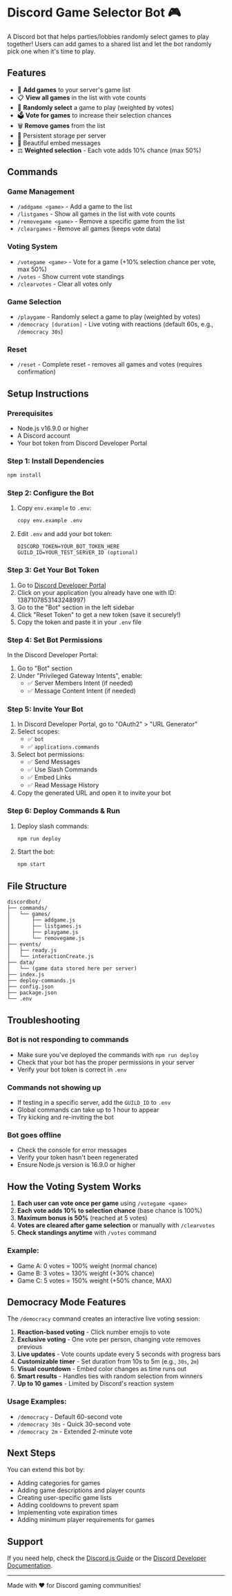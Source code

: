 # Discord Game Selector Bot 🎮

A Discord bot that helps parties/lobbies randomly select games to play together! Users can add games to a shared list and let the bot randomly pick one when it's time to play.

## Features

- 📝 **Add games** to your server's game list
- 📋 **View all games** in the list with vote counts
- 🎲 **Randomly select** a game to play (weighted by votes)
- 🗳️ **Vote for games** to increase their selection chances
- 🗑️ **Remove games** from the list
- 💾 Persistent storage per server
- 🎨 Beautiful embed messages
- ⚖️ **Weighted selection** - Each vote adds 10% chance (max 50%)

## Commands

### Game Management
- `/addgame <game>` - Add a game to the list
- `/listgames` - Show all games in the list with vote counts
- `/removegame <game>` - Remove a specific game from the list
- `/cleargames` - Remove all games (keeps vote data)

### Voting System
- `/votegame <game>` - Vote for a game (+10% selection chance per vote, max 50%)
- `/votes` - Show current vote standings
- `/clearvotes` - Clear all votes only

### Game Selection
- `/playgame` - Randomly select a game to play (weighted by votes)
- `/democracy [duration]` - Live voting with reactions (default 60s, e.g., `/democracy 30s`)

### Reset
- `/reset` - Complete reset - removes all games and votes (requires confirmation)

## Setup Instructions

### Prerequisites

- Node.js v16.9.0 or higher
- A Discord account
- Your bot token from Discord Developer Portal

### Step 1: Install Dependencies

```bash
npm install
```

### Step 2: Configure the Bot

1. Copy `env.example` to `.env`:
   ```bash
   copy env.example .env
   ```

2. Edit `.env` and add your bot token:
   ```
   DISCORD_TOKEN=YOUR_BOT_TOKEN_HERE
   GUILD_ID=YOUR_TEST_SERVER_ID (optional)
   ```

### Step 3: Get Your Bot Token

1. Go to [Discord Developer Portal](https://discord.com/developers/applications)
2. Click on your application (you already have one with ID: 1387107853143248997)
3. Go to the "Bot" section in the left sidebar
4. Click "Reset Token" to get a new token (save it securely!)
5. Copy the token and paste it in your `.env` file

### Step 4: Set Bot Permissions

In the Discord Developer Portal:
1. Go to "Bot" section
2. Under "Privileged Gateway Intents", enable:
   - ✅ Server Members Intent (if needed)
   - ✅ Message Content Intent (if needed)

### Step 5: Invite Your Bot

1. In Discord Developer Portal, go to "OAuth2" > "URL Generator"
2. Select scopes:
   - ✅ `bot`
   - ✅ `applications.commands`
3. Select bot permissions:
   - ✅ Send Messages
   - ✅ Use Slash Commands
   - ✅ Embed Links
   - ✅ Read Message History
4. Copy the generated URL and open it to invite your bot

### Step 6: Deploy Commands & Run

1. Deploy slash commands:
   ```bash
   npm run deploy
   ```

2. Start the bot:
   ```bash
   npm start
   ```

## File Structure

```
discordbot/
├── commands/
│   └── games/
│       ├── addgame.js
│       ├── listgames.js
│       ├── playgame.js
│       └── removegame.js
├── events/
│   ├── ready.js
│   └── interactionCreate.js
├── data/
│   └── (game data stored here per server)
├── index.js
├── deploy-commands.js
├── config.json
├── package.json
└── .env
```

## Troubleshooting

### Bot is not responding to commands
- Make sure you've deployed the commands with `npm run deploy`
- Check that your bot has the proper permissions in your server
- Verify your bot token is correct in `.env`

### Commands not showing up
- If testing in a specific server, add the `GUILD_ID` to `.env`
- Global commands can take up to 1 hour to appear
- Try kicking and re-inviting the bot

### Bot goes offline
- Check the console for error messages
- Verify your token hasn't been regenerated
- Ensure Node.js version is 16.9.0 or higher

## How the Voting System Works

1. **Each user can vote once per game** using `/votegame <game>`
2. **Each vote adds 10% to selection chance** (base chance is 100%)
3. **Maximum bonus is 50%** (reached at 5 votes)
4. **Votes are cleared after game selection** or manually with `/clearvotes`
5. **Check standings anytime** with `/votes` command

### Example:
- Game A: 0 votes = 100% weight (normal chance)
- Game B: 3 votes = 130% weight (+30% chance)
- Game C: 5 votes = 150% weight (+50% chance, MAX)

## Democracy Mode Features

The `/democracy` command creates an interactive live voting session:

1. **Reaction-based voting** - Click number emojis to vote
2. **Exclusive voting** - One vote per person, changing vote removes previous
3. **Live updates** - Vote counts update every 5 seconds with progress bars
4. **Customizable timer** - Set duration from 10s to 5m (e.g., `30s`, `2m`)
5. **Visual countdown** - Embed color changes as time runs out
6. **Smart results** - Handles ties with random selection from winners
7. **Up to 10 games** - Limited by Discord's reaction system

### Usage Examples:
- `/democracy` - Default 60-second vote
- `/democracy 30s` - Quick 30-second vote
- `/democracy 2m` - Extended 2-minute vote

## Next Steps

You can extend this bot by:
- Adding categories for games
- Adding game descriptions and player counts
- Creating user-specific game lists
- Adding cooldowns to prevent spam
- Implementing vote expiration times
- Adding minimum player requirements for games

## Support

If you need help, check the [Discord.js Guide](https://discordjs.guide/) or the [Discord Developer Documentation](https://discord.com/developers/docs).

---

Made with ❤️ for Discord gaming communities! 